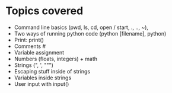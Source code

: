 # Topics covered

* Command line basics (pwd, ls, cd, open / start, ., .., ~),
* Two ways of running python code (python [filename], python)
* Print: print()
* Comments #
* Variable assignment
* Numbers (floats, integers) + math
* Strings (", ', """)
* Escaping stuff inside of strings
* Variables inside strings
* User input with input()
